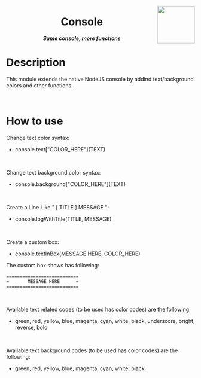 <p align="center">

<img style="float: right;" width="100px" src="https://raw.githubusercontent.com/Zlynt/Reh-Store/main/docs/images/logo_rehstore.svg">
<h1 align="center">Console</h1>

***<p align="center">Same console, more functions</p>***
<p/>

# Description
This module extends the native NodeJS console by addind text/background colors and other functions.

<br/>

# How to use
Change text color syntax: 
- console.text["COLOR_HERE"]\(TEXT)

<br/>

Change text background color syntax: 
- console.background["COLOR_HERE"]\(TEXT)

<br/>

Create a Line Like " [ TITLE ] MESSAGE ": 
- console.logWithTitle(TITLE, MESSAGE)

<br/>

Create a custom box:
- console.textInBox(MESSAGE HERE, COLOR_HERE)

The custom box shows has following:
```
===========================
=       MESSAGE HERE      =
===========================
```

<br/>

Available text related codes (to be used has color codes) are the following:
- green, red, yellow, blue, magenta, cyan, white, black, underscore, bright, reverse, bold

<br/>

Available text background codes (to be used has color codes) are the following:
- green, red, yellow, blue, magenta, cyan, white, black
